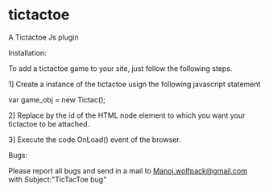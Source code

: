 tictactoe
=========

A Tictactoe Js plugin

Installation:

To add a tictactoe game to your site, just follow the following steps.

1] Create a instance of the tictactoe usign the following javascript statement

  var game_obj = new Tictac(<anchor element>); 
  
2] Replace <anchor element> by the id of the HTML node element to which you want your tictactoe to be attached.

3] Execute the code OnLoad() event of the browser.

Bugs:

Please report all bugs and send in a mail to Manoj.wolfpack@gmail.com with Subject:"TicTacToe bug"
